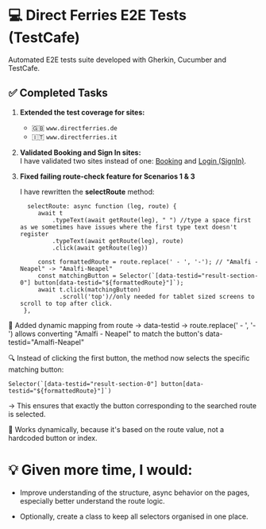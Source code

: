 # 💻 Direct Ferries E2E Tests (TestCafe)

Automated E2E tests suite developed with Gherkin, Cucumber and TestCafe.

## ✅ Completed Tasks

1. **Extended the test coverage for sites:**   
   - 🇬🇧 `www.directferries.de`  
   - 🇮🇹 `www.directferries.it`  

2. **Validated Booking and Sign In sites:**  
 I have validated two sites instead of one: [Booking](https://account.directferries.com/?culture=en-GB) and [Login (SignIn)](https://account.directferries.com/signin?tab=sign-in).


3. **Fixed failing route-check feature for Scenarios 1 & 3**  
   
   I have rewritten the **selectRoute** method:

   ```
     selectRoute: async function (leg, route) {
        await t
            .typeText(await getRoute(leg), " ") //type a space first as we sometimes have issues where the first type text doesn't register
            .typeText(await getRoute(leg), route)
            .click(await getRoute(leg))

        const formattedRoute = route.replace(' - ', '-'); // "Amalfi - Neapel" -> "Amalfi-Neapel"
        const matchingButton = Selector(`[data-testid="result-section-0"] button[data-testid="${formattedRoute}"]`);
        await t.click(matchingButton)
              .scroll('top')//only needed for tablet sized screens to scroll to top after click.
    },
   ```

🔧 Added dynamic mapping from route → data-testid
→ route.replace(' - ', '-') allows converting "Amalfi - Neapel" to match the button's data-testid="Amalfi-Neapel"

🔍 Instead of clicking the first button, the method now selects the specific matching button:
```
Selector(`[data-testid="result-section-0"] button[data-testid="${formattedRoute}"]`)
```
→ This ensures that exactly the button corresponding to the searched route is selected.

🧠 Works dynamically, because it's based on the route value, not a hardcoded button or index.

# 💡 Given more time, I would:

- Improve understanding of the structure, async behavior on the pages, especially better understand the route logic.

- Optionally, create a class to keep all selectors organised in one place.